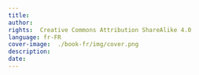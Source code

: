 ```yaml
---
title: 
author: 
rights:  Creative Commons Attribution ShareAlike 4.0
language: fr-FR
cover-image:  ./book-fr/img/cover.png
description: 
date:
---
```

